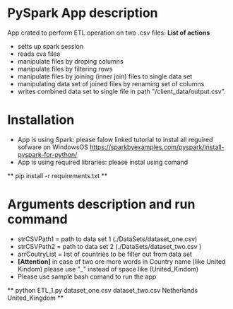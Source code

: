 # PySpark App description
App crated to perform ETL operation on two .csv files:
**List of actions**
- setts up spark session
- reads cvs files
- manipulate files by droping columns
- manipulate files by filtering rows
- manipulate files by joining (inner join) files to single data set
- manipulating data set of joined files by renaming set of columns
- writes combined data set to single file in path "/client_data/output.csv".

# Installation
- App is using Spark: please falow linked tutorial to instal all reguired sofware on WindowsOS
     https://sparkbyexamples.com/pyspark/install-pyspark-for-python/
- App is using required libraries: please instal using comand 

** 
    pip install -r requirements.txt 
** 
# Arguments description and run command
- strCSVPath1 = path to data set 1 (./DataSets/dataset_one.csv)
- strCSVPath2 = path to data set 2 (./DataSets/dataset_two.csv )
- arrCoutryList = list of countries to be filter out from data set 
- **[Attention]** in case of two ore more words in Country name (like United Kindom) please use "_" instead of space like (United_Kindom)
- Please use sample bash comand to run the app 
 
 ** 
    python ETL_1.py dataset_one.csv dataset_two.csv Netherlands United_Kingdom 
 ** 
